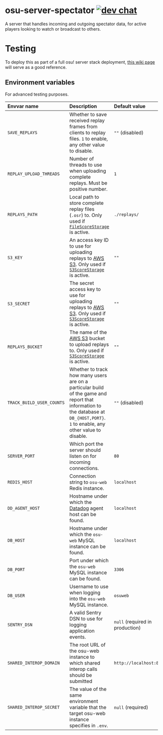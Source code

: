 # osu-server-spectator [![dev chat](https://discordapp.com/api/guilds/188630481301012481/widget.png?style=shield)](https://discord.gg/ppy)

A server that handles incoming and outgoing spectator data, for active players looking to watch or broadcast to others.

# Testing

To deploy this as part of a full osu! server stack deployment, [this wiki page](https://github.com/ppy/osu/wiki/Testing-web-server-full-stack-with-osu!) will serve as a good reference.

## Environment variables

For advanced testing purposes.

| Envvar name | Description | Default value     |
| :- | :- |:------------------|
| `SAVE_REPLAYS` | Whether to save received replay frames from clients to replay files. `1` to enable, any other value to disable. | `""` (disabled)   |
| `REPLAY_UPLOAD_THREADS` | Number of threads to use when uploading complete replays. Must be positive number. | `1`               |
| `REPLAYS_PATH` | Local path to store complete replay files (`.osr`) to. Only used if [`FileScoreStorage`](https://github.com/ppy/osu-server-spectator/blob/master/osu.Server.Spectator/Storage/FileScoreStorage.cs) is active. | `./replays/`      |
| `S3_KEY` | An access key ID to use for uploading replays to [AWS S3](https://aws.amazon.com/s3/). Only used if [`S3ScoreStorage`](https://github.com/ppy/osu-server-spectator/blob/master/osu.Server.Spectator/Storage/S3ScoreStorage.cs) is active. | `""`              |
| `S3_SECRET` | The secret access key to use for uploading replays to [AWS S3](https://aws.amazon.com/s3/). Only used if [`S3ScoreStorage`](https://github.com/ppy/osu-server-spectator/blob/master/osu.Server.Spectator/Storage/S3ScoreStorage.cs) is active. | `""`              |
| `REPLAYS_BUCKET` | The name of the [AWS S3](https://aws.amazon.com/s3/) bucket to upload replays to. Only used if [`S3ScoreStorage`](https://github.com/ppy/osu-server-spectator/blob/master/osu.Server.Spectator/Storage/S3ScoreStorage.cs) is active. | `""`              |
| `TRACK_BUILD_USER_COUNTS` | Whether to track how many users are on a particular build of the game and report that information to the database at `DB_{HOST,PORT}`. `1` to enable, any other value to disable. | `""` (disabled)   |
| `SERVER_PORT` | Which port the server should listen on for incoming connections. | `80`              |
| `REDIS_HOST` | Connection string to `osu-web` Redis instance. | `localhost`       |
| `DD_AGENT_HOST` | Hostname under which the [Datadog](https://www.datadoghq.com/) agent host can be found. | `localhost`       |
| `DB_HOST` | Hostname under which the `osu-web` MySQL instance can be found. | `localhost`       |
| `DB_PORT` | Port under which the `osu-web` MySQL instance can be found. | `3306`            |
| `DB_USER` | Username to use when logging into the `osu-web` MySQL instance. | `osuweb`          |
| `SENTRY_DSN` | A valid Sentry DSN to use for logging application events. | `null` (required in production) |
| `SHARED_INTEROP_DOMAIN` | The root URL of the osu-web instance to which shared interop calls should be submitted | `http://localhost:80` |
| `SHARED_INTEROP_SECRET` | The value of the same environment variable that the target osu-web instance specifies in `.env`. | `null` (required) |
